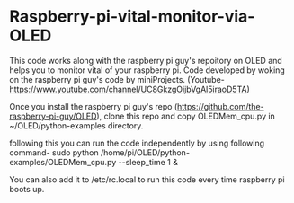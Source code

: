 # Raspberry-pi-vital-monitor-via-OLED
This code works along with the raspberry pi guy's repoitory on OLED and helps you to monitor vital of your raspberry pi.
Code developed by woking on the raspberry pi guy's code by miniProjects. (Youtube- https://www.youtube.com/channel/UC8GkzgOijbVgAl5iraoD5TA)

Once you install the raspberry pi guy's repo (https://github.com/the-raspberry-pi-guy/OLED), clone this repo and copy OLEDMem_cpu.py in ~/OLED/python-examples directory.  

following this you can run the code independently by using following command-
sudo python /home/pi/OLED/python-examples/OLEDMem_cpu.py --sleep_time 1 &

You can also add it to /etc/rc.local to run this code every time raspberry pi boots up.
